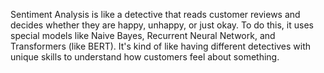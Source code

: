 Sentiment Analysis is like a detective that reads customer reviews and decides whether they are happy, unhappy, or just okay. To do this, it uses special models like Naive Bayes, Recurrent Neural Network, and Transformers (like BERT). It's kind of like having different detectives with unique skills to understand how customers feel about something.
